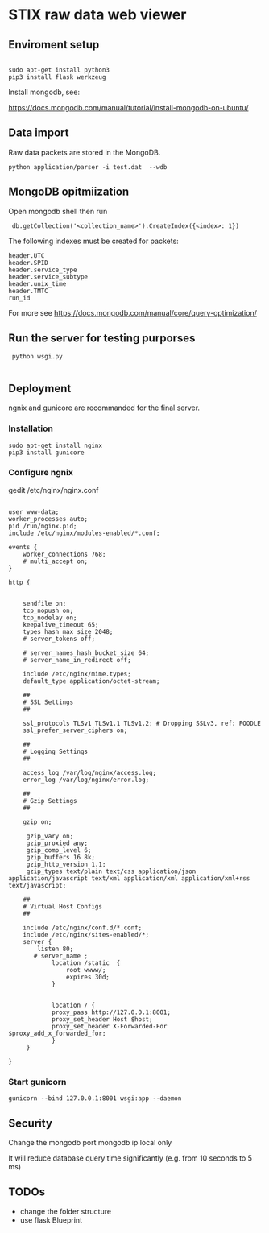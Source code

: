 # STIX raw data web viewer 

## Enviroment setup


```

sudo apt-get install python3
pip3 install flask werkzeug 
```
Install mongodb, see:

 https://docs.mongodb.com/manual/tutorial/install-mongodb-on-ubuntu/
 
 
##  Data import

Raw data packets are stored in the MongoDB. 
```
python application/parser -i test.dat  --wdb
```

## MongoDB opitmiization

Open mongodb shell then run 
```
 db.getCollection('<collection_name>').CreateIndex({<index>: 1})
```
 The following indexes must be created for packets:
```
header.UTC
header.SPID
header.service_type
header.service_subtype
header.unix_time
header.TMTC
run_id

```
For more see https://docs.mongodb.com/manual/core/query-optimization/

 
## Run the server for testing purporses

```
 python wsgi.py
 
```

## Deployment

ngnix and gunicore are recommanded for the final server. 
### Installation
```
sudo apt-get install nginx
pip3 install gunicore
```

### Configure ngnix
gedit /etc/nginx/nginx.conf

```

user www-data;
worker_processes auto;
pid /run/nginx.pid;
include /etc/nginx/modules-enabled/*.conf;

events {
	worker_connections 768;
	# multi_accept on;
}

http {


	sendfile on;
	tcp_nopush on;
	tcp_nodelay on;
	keepalive_timeout 65;
	types_hash_max_size 2048;
	# server_tokens off;

	# server_names_hash_bucket_size 64;
	# server_name_in_redirect off;

	include /etc/nginx/mime.types;
	default_type application/octet-stream;

	##
	# SSL Settings
	##

	ssl_protocols TLSv1 TLSv1.1 TLSv1.2; # Dropping SSLv3, ref: POODLE
	ssl_prefer_server_ciphers on;

	##
	# Logging Settings
	##

	access_log /var/log/nginx/access.log;
	error_log /var/log/nginx/error.log;

	##
	# Gzip Settings
	##

	gzip on;

	 gzip_vary on;
	 gzip_proxied any;
	 gzip_comp_level 6;
	 gzip_buffers 16 8k;
	 gzip_http_version 1.1;
	 gzip_types text/plain text/css application/json application/javascript text/xml application/xml application/xml+rss text/javascript;

	##
	# Virtual Host Configs
	##

	include /etc/nginx/conf.d/*.conf;
	include /etc/nginx/sites-enabled/*;
	server {
	    listen 80;
	   # server_name ; 
			location /static  {
			    root wwww/;
			    expires 30d;
			}


		    location / {
			proxy_pass http://127.0.0.1:8001; 
			proxy_set_header Host $host;
			proxy_set_header X-Forwarded-For $proxy_add_x_forwarded_for;
		    }
	 }

}
```
### Start gunicorn

```
gunicorn --bind 127.0.0.1:8001 wsgi:app --daemon
```



## Security

Change the mongodb port 
mongodb ip local only




It will reduce database query time significantly (e.g. from 10 seconds to 5 ms)

## TODOs
 
 - change the folder structure
 - use flask Blueprint
